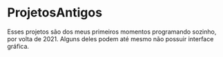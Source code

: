 # ProjetosAntigos
Esses projetos são dos meus primeiros momentos programando sozinho, por volta de 2021. Alguns deles podem até mesmo não possuir interface gráfica.
